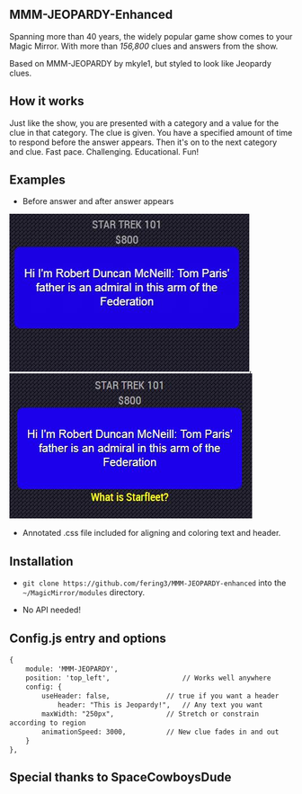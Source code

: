 ## MMM-JEOPARDY-Enhanced
Spanning more than 40 years, the widely popular game show comes to your Magic Mirror.
With more than *156,800* clues and answers from the show.

Based on MMM-JEOPARDY by mkyle1, but styled to look like Jeopardy clues.

## How it works

Just like the show, you are presented with a category and a value for the clue in that category.
The clue is given. You have a specified amount of time to respond before the answer appears. 
Then it's on to the next category and clue. 
Fast pace. Challenging. Educational. Fun!

## Examples

* Before answer and after answer appears

![](pix/clue.jpg), ![](pix/response.jpg)

* Annotated .css file included for aligning and coloring text and header.

## Installation

* `git clone https://github.com/fering3/MMM-JEOPARDY-enhanced` into the `~/MagicMirror/modules` directory.

* No API needed!


## Config.js entry and options

    {
        module: 'MMM-JEOPARDY',
        position: 'top_left',                  // Works well anywhere
        config: { 
		    useHeader: false,              // true if you want a header
                header: "This is Jeopardy!",   // Any text you want
		    maxWidth: "250px",             // Stretch or constrain according to region
		    animationSpeed: 3000,          // New clue fades in and out
        }
    },
	

## Special thanks to SpaceCowboysDude

